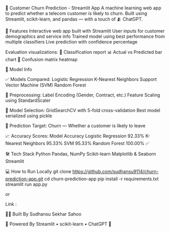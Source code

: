 🧠 Customer Churn Prediction - Streamlit App
A machine learning web app to predict whether a telecom customer is likely to churn. Built using Streamlit, scikit-learn, and pandas — with a touch of 🫂 ChatGPT.

🚀 Features
Interactive web app built with Streamlit
User inputs for customer demographics and service info
Trained model using best performance from multiple classifiers
Live prediction with confidence percentage

Evaluation visualizations:
📄 Classification report 
📊 Actual vs Predicted bar chart
🔲 Confusion matrix heatmap

🧠 Model Info

✅ Models Compared:
Logistic Regression
K-Nearest Neighbors
Support Vector Machine (SVM)
Random Forest

🧪 Preprocessing:
Label Encoding (Gender, Contract, etc.)
Feature Scaling using StandardScaler

🧬 Model Selection:
GridSearchCV with 5-fold cross-validation
Best model serialized using pickle

🎯 Prediction Target:
Churn — Whether a customer is likely to leave

📈 Accuracy Scores:
Model	Accuracy
Logistic Regression	92.33%
K-Nearest Neighbors	95.33%
SVM	95.33%
Random Forest	100.00% ✅

🛠️ Tech Stack
Python
Pandas, NumPy
Scikit-learn
Matplotlib & Seaborn
Streamlit

💻 How to Run Locally
git clone https://github.com/sudhansu9114/churn-prediction-app.git
cd churn-prediction-app
pip install -r requirements.txt
streamlit run app.py

or

Link : 

👨‍💻 Built By
Sudhansu Sekhar Sahoo

🤖 Powered By
Streamlit • scikit-learn • ChatGPT 🌟

